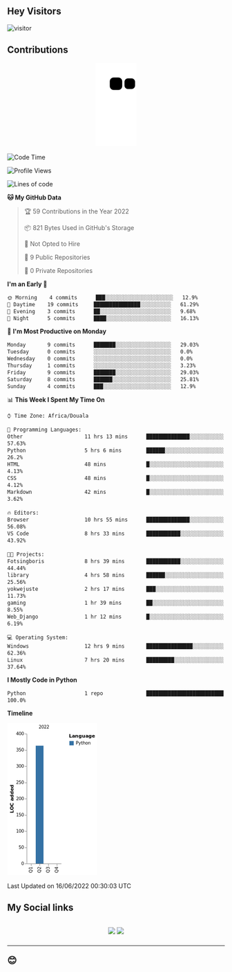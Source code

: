 ## Hey Visitors
![visitor](https://profile-counter.glitch.me/Fotsingboris/count.svg)

## Contributions
<p align="center">
  <img src="https://raw.githubusercontent.com/Fotsingboris/Fotsingboris/output/github-contribution-grid-snake.svg" />
</p>

<!--START_SECTION:waka-->
![Code Time](http://img.shields.io/badge/Code%20Time-23%20hrs%209%20mins-blue)

![Profile Views](http://img.shields.io/badge/Profile%20Views-121-blue)

![Lines of code](https://img.shields.io/badge/From%20Hello%20World%20I%27ve%20Written-363%20lines%20of%20code-blue)

**🐱 My GitHub Data** 

> 🏆 59 Contributions in the Year 2022
 > 
> 📦 821 Bytes Used in GitHub's Storage 
 > 
> 🚫 Not Opted to Hire
 > 
> 📜 9 Public Repositories 
 > 
> 🔑 0 Private Repositories  
 > 
**I'm an Early 🐤** 

```text
🌞 Morning    4 commits      ███░░░░░░░░░░░░░░░░░░░░░░   12.9% 
🌆 Daytime    19 commits     ███████████████░░░░░░░░░░   61.29% 
🌃 Evening    3 commits      ██░░░░░░░░░░░░░░░░░░░░░░░   9.68% 
🌙 Night      5 commits      ████░░░░░░░░░░░░░░░░░░░░░   16.13%

```
📅 **I'm Most Productive on Monday** 

```text
Monday       9 commits      ███████░░░░░░░░░░░░░░░░░░   29.03% 
Tuesday      0 commits      ░░░░░░░░░░░░░░░░░░░░░░░░░   0.0% 
Wednesday    0 commits      ░░░░░░░░░░░░░░░░░░░░░░░░░   0.0% 
Thursday     1 commits      ░░░░░░░░░░░░░░░░░░░░░░░░░   3.23% 
Friday       9 commits      ███████░░░░░░░░░░░░░░░░░░   29.03% 
Saturday     8 commits      ██████░░░░░░░░░░░░░░░░░░░   25.81% 
Sunday       4 commits      ███░░░░░░░░░░░░░░░░░░░░░░   12.9%

```


📊 **This Week I Spent My Time On** 

```text
⌚︎ Time Zone: Africa/Douala

💬 Programming Languages: 
Other                    11 hrs 13 mins      ██████████████░░░░░░░░░░░   57.63% 
Python                   5 hrs 6 mins        ██████░░░░░░░░░░░░░░░░░░░   26.2% 
HTML                     48 mins             █░░░░░░░░░░░░░░░░░░░░░░░░   4.13% 
CSS                      48 mins             █░░░░░░░░░░░░░░░░░░░░░░░░   4.12% 
Markdown                 42 mins             █░░░░░░░░░░░░░░░░░░░░░░░░   3.62%

🔥 Editors: 
Browser                  10 hrs 55 mins      ██████████████░░░░░░░░░░░   56.08% 
VS Code                  8 hrs 33 mins       ███████████░░░░░░░░░░░░░░   43.92%

🐱‍💻 Projects: 
Fotsingboris             8 hrs 39 mins       ███████████░░░░░░░░░░░░░░   44.44% 
library                  4 hrs 58 mins       ██████░░░░░░░░░░░░░░░░░░░   25.56% 
yokwejuste               2 hrs 17 mins       ███░░░░░░░░░░░░░░░░░░░░░░   11.73% 
gaming                   1 hr 39 mins        ██░░░░░░░░░░░░░░░░░░░░░░░   8.55% 
Web_Django               1 hr 12 mins        █░░░░░░░░░░░░░░░░░░░░░░░░   6.19%

💻 Operating System: 
Windows                  12 hrs 9 mins       ███████████████░░░░░░░░░░   62.36% 
Linux                    7 hrs 20 mins       █████████░░░░░░░░░░░░░░░░   37.64%

```

**I Mostly Code in Python** 

```text
Python                   1 repo              █████████████████████████   100.0%

```


**Timeline**

![Chart not found](https://raw.githubusercontent.com/Fotsingboris/Fotsingboris/main/charts/bar_graph.png) 


 Last Updated on 16/06/2022 00:30:03 UTC
<!--END_SECTION:waka-->

<h2>My Social links <h2>
<p align="center">
   <a href="https://linkedin.com/in/Fotsingboris-Mathieu"><img src="https://img.shields.io/badge/linkedin-%230077B5.svg?style=for-the-badge&logo=linkedin&logoColor=white"></a>
   <a href="https://instagram.com/Fotsingboris"><img src="https://img.shields.io/badge/instagram-%23E4405F.svg?style=for-the-badge&logo=Instagram&logoColor=white"></a>
  </p>
<hr>
😊
